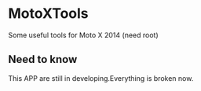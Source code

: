 # MotoXTools
Some useful tools for Moto X 2014 (need root)

## Need to know

This APP are still in developing.Everything is broken now.
